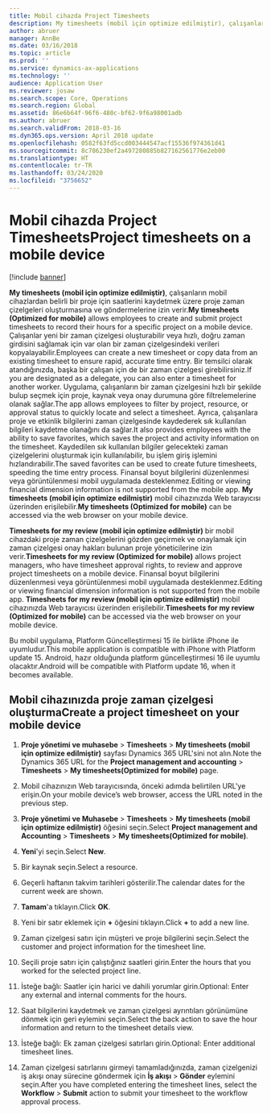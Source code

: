 ```yaml
---
title: Mobil cihazda Project Timesheets
description: My timesheets (mobil için optimize edilmiştir), çalışanların mobil cihazlardan belirli bir proje için saatlerini kaydetmek üzere proje zaman çizelgeleri oluşturmasına ve göndermelerine izin verir.
author: abruer
manager: AnnBe
ms.date: 03/16/2018
ms.topic: article
ms.prod: ''
ms.service: dynamics-ax-applications
ms.technology: ''
audience: Application User
ms.reviewer: josaw
ms.search.scope: Core, Operations
ms.search.region: Global
ms.assetid: 86e6b64f-96f6-480c-bf62-9f6a98001adb
ms.author: abruer
ms.search.validFrom: 2018-03-16
ms.dyn365.ops.version: April 2018 update
ms.openlocfilehash: 0582f63fd5ccd003444547acf15536f974361d41
ms.sourcegitcommit: 8c786230ef2a497280885b827162561776e2eb00
ms.translationtype: HT
ms.contentlocale: tr-TR
ms.lasthandoff: 03/24/2020
ms.locfileid: "3756652"
---
```

# <a name="project-timesheets-on-a-mobile-device"></a><span data-ttu-id="90331-103">Mobil cihazda Project Timesheets</span><span class="sxs-lookup"><span data-stu-id="90331-103">Project timesheets on a mobile device</span></span>

[!include [banner](../includes/banner.md)]

<span data-ttu-id="90331-104">**My timesheets (mobil için optimize edilmiştir)**, çalışanların mobil cihazlardan belirli bir proje için saatlerini kaydetmek üzere proje zaman çizelgeleri oluşturmasına ve göndermelerine izin verir.</span><span class="sxs-lookup"><span data-stu-id="90331-104">**My timesheets (Optimized for mobile)** allows employees to create and submit project timesheets to record their hours for a specific project on a mobile device.</span></span> <span data-ttu-id="90331-105">Çalışanlar yeni bir zaman çizelgesi oluşturabilir veya hızlı, doğru zaman girdisini sağlamak için var olan bir zaman çizelgesindeki verileri kopyalayabilir.</span><span class="sxs-lookup"><span data-stu-id="90331-105">Employees can create a new timesheet or copy data from an existing timesheet to ensure rapid, accurate time entry.</span></span> <span data-ttu-id="90331-106">Bir temsilci olarak atandığınızda, başka bir çalışan için de bir zaman çizelgesi girebilirsiniz.</span><span class="sxs-lookup"><span data-stu-id="90331-106">If you are designated as a delegate, you can also enter a timesheet for another worker.</span></span> <span data-ttu-id="90331-107">Uygulama, çalışanların bir zaman çizelgesini hızlı bir şekilde bulup seçmek için proje, kaynak veya onay durumuna göre filtrelemelerine olanak sağlar.</span><span class="sxs-lookup"><span data-stu-id="90331-107">The app allows employees to filter by project, resource, or approval status to quickly locate and select a timesheet.</span></span> <span data-ttu-id="90331-108">Ayrıca, çalışanlara proje ve etkinlik bilgilerini zaman çizelgesinde kaydederek sık kullanılan bilgileri kaydetme olanağını da sağlar.</span><span class="sxs-lookup"><span data-stu-id="90331-108">It also provides employees with the ability to save favorites, which saves the project and activity information on the timesheet.</span></span> <span data-ttu-id="90331-109">Kaydedilen sık kullanılan bilgiler gelecekteki zaman çizelgelerini oluşturmak için kullanılabilir, bu işlem giriş işlemini hızlandırabilir.</span><span class="sxs-lookup"><span data-stu-id="90331-109">The saved favorites can be used to create future timesheets, speeding the time entry process.</span></span> <span data-ttu-id="90331-110">Finansal boyut bilgilerini düzenlenmesi veya görüntülenmesi mobil uygulamada desteklenmez.</span><span class="sxs-lookup"><span data-stu-id="90331-110">Editing or viewing financial dimension information is not supported from the mobile app.</span></span> <span data-ttu-id="90331-111">**My timesheets (mobil için optimize edilmiştir)** mobil cihazınızda Web tarayıcısı üzerinden erişilebilir.</span><span class="sxs-lookup"><span data-stu-id="90331-111">**My timesheets (Optimized for mobile)** can be accessed via the web browser on your mobile device.</span></span>

<span data-ttu-id="90331-112">**Timesheets for my review (mobil için optimize edilmiştir)** bir mobil cihazdaki proje zaman çizelgelerini gözden geçirmek ve onaylamak için zaman çizelgesi onay hakları bulunan proje yöneticilerine izin verir.</span><span class="sxs-lookup"><span data-stu-id="90331-112">**Timesheets for my review (Optimized for mobile)** allows project managers, who have timesheet approval rights, to review and approve project timesheets on a mobile device.</span></span> <span data-ttu-id="90331-113">Finansal boyut bilgilerini düzenlenmesi veya görüntülenmesi mobil uygulamada desteklenmez.</span><span class="sxs-lookup"><span data-stu-id="90331-113">Editing or viewing financial dimension information is not supported from the mobile app.</span></span> <span data-ttu-id="90331-114">**Timesheets for my review (mobil için optimize edilmiştir)** mobil cihazınızda Web tarayıcısı üzerinden erişilebilir.</span><span class="sxs-lookup"><span data-stu-id="90331-114">**Timesheets for my review (Optimized for mobile)** can be accessed via the web browser on your mobile device.</span></span>

<span data-ttu-id="90331-115">Bu mobil uygulama, Platform Güncelleştirmesi 15 ile birlikte iPhone ile uyumludur.</span><span class="sxs-lookup"><span data-stu-id="90331-115">This mobile application is compatible with iPhone with Platform update 15.</span></span>
<span data-ttu-id="90331-116">Android, hazır olduğunda platform güncelleştirmesi 16 ile uyumlu olacaktır.</span><span class="sxs-lookup"><span data-stu-id="90331-116">Android will be compatible with Platform update 16, when it becomes available.</span></span>

## <a name="create-a-project-timesheet-on-your-mobile-device"></a><span data-ttu-id="90331-117">Mobil cihazınızda proje zaman çizelgesi oluşturma</span><span class="sxs-lookup"><span data-stu-id="90331-117">Create a project timesheet on your mobile device</span></span>

1.  <span data-ttu-id="90331-118">**Proje yönetimi ve muhasebe** \> **Timesheets** \> **My timesheets (mobil için optimize edilmiştir)** sayfası Dynamics 365 URL'sini not alın.</span><span class="sxs-lookup"><span data-stu-id="90331-118">Note the Dynamics 365 URL for the **Project management and accounting** \> **Timesheets** \> **My timesheets(Optimized for mobile)** page.</span></span>

2.  <span data-ttu-id="90331-119">Mobil cihazınızın Web tarayıcısında, önceki adımda belirtilen URL'ye erişin.</span><span class="sxs-lookup"><span data-stu-id="90331-119">On your mobile device’s web browser, access the URL noted in the previous step.</span></span>
 
3.  <span data-ttu-id="90331-120">**Proje yönetimi ve Muhasebe** \> **Timesheets** \> **My timesheets (mobil için optimize edilmiştir)** öğesini seçin.</span><span class="sxs-lookup"><span data-stu-id="90331-120">Select **Project management and Accounting** \> **Timesheets** \> **My timesheets(Optimized for mobile)**.</span></span>

4.  <span data-ttu-id="90331-121">**Yeni**'yi seçin.</span><span class="sxs-lookup"><span data-stu-id="90331-121">Select **New**.</span></span>

5.  <span data-ttu-id="90331-122">Bir kaynak seçin.</span><span class="sxs-lookup"><span data-stu-id="90331-122">Select a resource.</span></span>

6.  <span data-ttu-id="90331-123">Geçerli haftanın takvim tarihleri gösterilir.</span><span class="sxs-lookup"><span data-stu-id="90331-123">The calendar dates for the current week are shown.</span></span>

7.  <span data-ttu-id="90331-124">**Tamam**'a tıklayın.</span><span class="sxs-lookup"><span data-stu-id="90331-124">Click **OK**.</span></span>

8.  <span data-ttu-id="90331-125">Yeni bir satır eklemek için **+** öğesini tıklayın.</span><span class="sxs-lookup"><span data-stu-id="90331-125">Click **+** to add a new line.</span></span>

9.  <span data-ttu-id="90331-126">Zaman çizelgesi satırı için müşteri ve proje bilgilerini seçin.</span><span class="sxs-lookup"><span data-stu-id="90331-126">Select the customer and project information for the timesheet line.</span></span>

10. <span data-ttu-id="90331-127">Seçili proje satırı için çalıştığınız saatleri girin.</span><span class="sxs-lookup"><span data-stu-id="90331-127">Enter the hours that you worked for the selected project line.</span></span>

11. <span data-ttu-id="90331-128">İsteğe bağlı: Saatler için harici ve dahili yorumlar girin.</span><span class="sxs-lookup"><span data-stu-id="90331-128">Optional: Enter any external and internal comments for the hours.</span></span>

12. <span data-ttu-id="90331-129">Saat bilgilerini kaydetmek ve zaman çizelgesi ayrıntıları görünümüne dönmek için geri eylemini seçin.</span><span class="sxs-lookup"><span data-stu-id="90331-129">Select the back action to save the hour information and return to the timesheet details view.</span></span>

13. <span data-ttu-id="90331-130">İsteğe bağlı: Ek zaman çizelgesi satırları girin.</span><span class="sxs-lookup"><span data-stu-id="90331-130">Optional: Enter additional timesheet lines.</span></span>

14. <span data-ttu-id="90331-131">Zaman çizelgesi satırlarını girmeyi tamamladığınızda, zaman çizelgenizi iş akışı onay sürecine göndermek için **İş akışı** \> **Gönder** eylemini seçin.</span><span class="sxs-lookup"><span data-stu-id="90331-131">After you have completed entering the timesheet lines, select the **Workflow** \> **Submit** action to submit your timesheet to the workflow approval process.</span></span>
